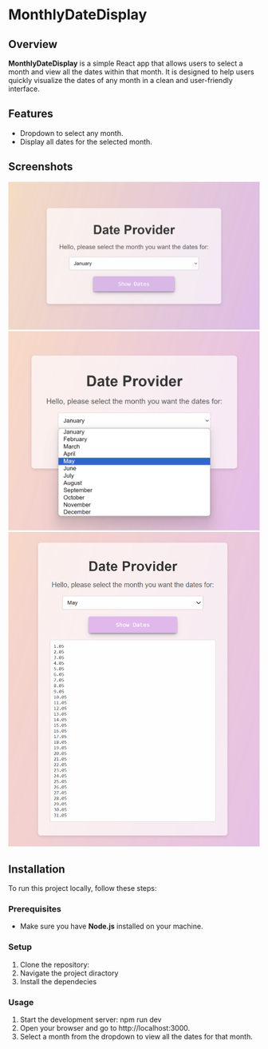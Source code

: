 # MonthlyDateDisplay

## Overview

**MonthlyDateDisplay** is a simple React app that allows users to select a month and view all the dates within that month. It is designed to help users quickly visualize the dates of any month in a clean and user-friendly interface.

## Features

- Dropdown to select any month.
- Display all dates for the selected month.

## Screenshots

![App Screenshot](./src/assets/screenshot1.png)
![App Screenshot](./src/assets/screenshot2.png)
![App Screenshot](./src/assets/screenshot3.png)

## Installation

To run this project locally, follow these steps:

### Prerequisites

- Make sure you have **Node.js** installed on your machine.

### Setup

1. Clone the repository:
2. Navigate the project diractory
3. Install the dependecies

### Usage

1. Start the development server:
   npm run dev
2. Open your browser and go to http://localhost:3000.
3. Select a month from the dropdown to view all the dates for that month.
